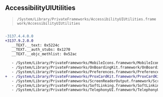 ## AccessibilityUIUtilities

> `/System/Library/PrivateFrameworks/AccessibilityUIUtilities.framework/AccessibilityUIUtilities`

```diff

-3137.4.4.0.0
+3137.9.2.0.0
   __TEXT.__text: 0x5224c
   __TEXT.__auth_stubs: 0x1270
   __TEXT.__objc_methlist: 0x52ac

   - /System/Library/PrivateFrameworks/MobileIcons.framework/MobileIcons
   - /System/Library/PrivateFrameworks/OnBoardingKit.framework/OnBoardingKit
   - /System/Library/PrivateFrameworks/Preferences.framework/Preferences
+  - /System/Library/PrivateFrameworks/ProxCardKit.framework/ProxCardKit
   - /System/Library/PrivateFrameworks/ScreenReaderOutput.framework/ScreenReaderOutput
   - /System/Library/PrivateFrameworks/SoftLinking.framework/SoftLinking
   - /System/Library/PrivateFrameworks/TelephonyUI.framework/TelephonyUI

```
